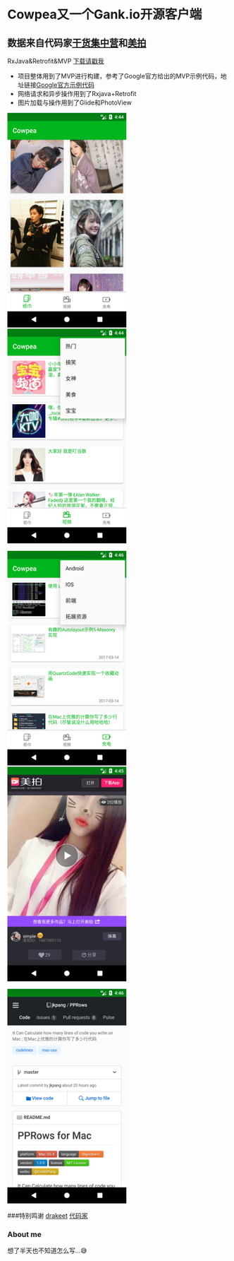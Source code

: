 # Cowpea又一个Gank.io开源客户端
## 数据来自代码家[干货集中营](http://gank.io)和[美拍](http://open.meipai.com)
RxJava&Retrofit&MVP
[下载请戳我](http://www.jiangpw.com)
* 项目整体用到了MVP进行构建，参考了Google官方给出的MVP示例代码，地址链接[Google官方示例代码](https://github.com/googlesamples/android-architecture)
* 网络请求和异步操作用到了Rxjava+Retrofit
* 图片加载与操作用到了Glide和PhotoView<br/>

<img src="/screenshots/s0.png" alt="screenshot" title="screenshot" width="270" height="486" />   <img src="/screenshots/s1.png" alt="screenshot" title="screenshot" width="270" height="486" />

<img src="/screenshots/s2.png" alt="screenshot" title="screenshot" width="270" height="486" />   <img src="/screenshots/s3.png" alt="screenshot" title="screenshot" width="270" height="486" />

<img src="/screenshots/s4.png" alt="screenshot" title="screenshot" width="270" height="486" />

###特别鸣谢
[drakeet](https://github.com/drakeet) [代码家](https://github.com/daimajia)


### About me
想了半天也不知道怎么写...😅
